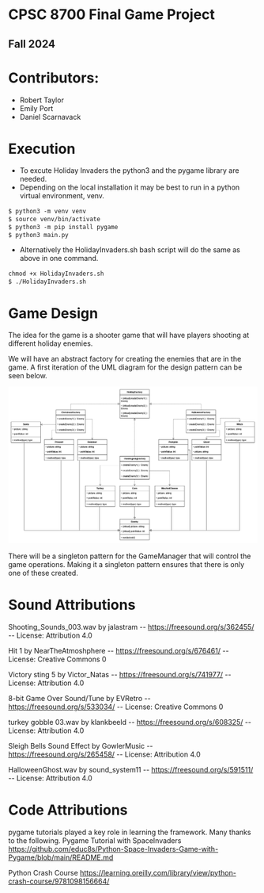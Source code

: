 # CPSC 8700 Final Game Project 
## Fall 2024

# Contributors:
* Robert Taylor
* Emily Port
* Daniel Scarnavack

# Execution
* To excute Holiday Invaders the python3 and the pygame library are needed.
* Depending on the local installation it may be best to run in a python virtual environment, venv.

```
$ python3 -m venv venv
$ source venv/bin/activate
$ python3 -m pip install pygame
$ python3 main.py
```
* Alternatively the HolidayInvaders.sh bash script will do the same as above in one command.
```
chmod +x HolidayInvaders.sh
$ ./HolidayInvaders.sh
```



# Game Design

The idea for the game is a shooter game that will have players shooting at different holiday enemies.

We will have an abstract factory for creating the enemies that are in the game. A first iteration of the UML diagram for the design pattern can be seen below.

![UML Diagram](images/8700project.drawio.png)

There will be a singleton pattern for the GameManager that will control the game operations. Making it a singleton pattern ensures that there is only one of these created.


# Sound Attributions
Shooting_Sounds_003.wav by jalastram -- https://freesound.org/s/362455/ -- License: Attribution 4.0

Hit 1 by NearTheAtmoshphere -- https://freesound.org/s/676461/ -- License: Creative Commons 0

Victory sting 5 by Victor_Natas -- https://freesound.org/s/741977/ -- License: Attribution 4.0

8-bit Game Over Sound/Tune by EVRetro -- https://freesound.org/s/533034/ -- License: Creative Commons 0

turkey gobble 03.wav by klankbeeld -- https://freesound.org/s/608325/ -- License: Attribution 4.0

Sleigh Bells Sound Effect by GowlerMusic -- https://freesound.org/s/265458/ -- License: Attribution 4.0

HalloweenGhost.wav by sound_system11 -- https://freesound.org/s/591511/ -- License: Attribution 4.0

# Code Attributions
pygame tutorials played a key role in learning the framework.  Many thanks to the following.
Pygame Tutorial with SpaceInvaders
https://github.com/educ8s/Python-Space-Invaders-Game-with-Pygame/blob/main/README.md

Python Crash Course
https://learning.oreilly.com/library/view/python-crash-course/9781098156664/
